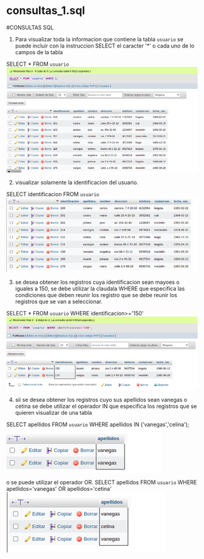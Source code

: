 # consultas_1.sql

#CONSULTAS SQL


1. Para visualizar toda la informacion que contiene la tabla `usuario` se puede incluir con la instruccion SELECT el caracter '*' o cada uno de lo campos de la tabla

SELECT * FROM `usuario` 
![tabla usuario](img/consultas1.png "consulta1")


2. visualizar solamente la identificacion del usuario.

SELECT identificacion FROM `usuario`
![consulta2](img/tablausuario.png "consulta2")

3. se desea obtener los registros cuya identificacion sean mayoes o iguales a 150, se debe utilizar la claudala WHERE que especifica las condiciones que deben reunir los registro que se debe reunir los registros que se van a seleccionar.

SELECT * FROM `usuario` WHERE identificacion>='150'
![consulta3](img/consulta3.png "consulta3")

4. sii se desea obtener los registros cuyo sus apellidos sean vanegas o cetina se debe utilizar el operador IN que especifica los registros que se quieren visualizar de una tabla 

SELECT apellidos FROM `usuario` WHERE apellidos IN ('vanegas','celina');
![consulta4](img/consulta4.png "consulta4")

o se puede utilizar el operador OR.
SELECT apellidos FROM `usuario` WHERE apellidos='vanegas' OR apellidos='cetina'
![consulta4](img/consulta4-2.png "consulta4")




